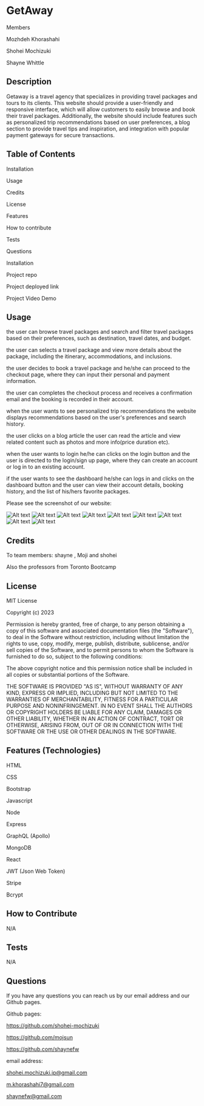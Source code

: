 # GetAway

Members

Mozhdeh Khorashahi

Shohei Mochizuki

Shayne Whittle

## Description

Getaway is a travel agency that specializes in providing travel packages and tours to its clients. This website should provide a user-friendly and responsive interface, which will allow customers to easily browse and book their travel packages. Additionally, the website should include features such as personalized trip recommendations based on user preferences, a blog section to provide travel tips and inspiration, and integration with popular payment gateways for secure transactions.

## Table of Contents

Installation

Usage

Credits

License

Features

How to contribute

Tests

Questions

Installation

Project repo

Project deployed link

Project Video Demo

## Usage

the user can browse travel packages
and search and filter travel packages based on their preferences, such as destination, travel dates, and budget.

the user can selects a travel package
and view more details about the package, including the itinerary, accommodations, and inclusions.

the user decides to book a travel package and he/she
can proceed to the checkout page, where they can input their personal and payment information.

the user can completes the checkout process and
receives a confirmation email and the booking is recorded in their account.

when the user wants to see personalized trip recommendations
the website displays recommendations based on the user's preferences and search history.

the user clicks on a blog article
the user can read the article and view related content such as photos and more info(price duration etc).

when the user wants to login he/he can clicks on the login button and
the user is directed to the login/sign up page, where they can create an account or log in to an existing account.

if the user wants to see the dashboard he/she can logs in and clicks on the dashboard button and the user can view their account details, booking history, and the list of his/hers favorite packages.

Please see the screenshot of our website:

![Alt text](client/public/images/screenshot1.jpg)
![Alt text](client/public/images/screenshot2.jpg)
![Alt text](client/public/images/screenshot3.jpg)
![Alt text](client/public/images/screenshot4.jpg)
![Alt text](client/public/images/screenshot5.jpg)
![Alt text](client/public/images/screenshot6.jpg)
![Alt text](client/public/images/screenshot7.jpg)
![Alt text](client/public/images/screenshot8.jpg)
![Alt text](client/public/images/screenshot9.jpg)

## Credits

To team members: shayne , Moji and shohei

Also the professors from Toronto Bootcamp

## License

MIT License

Copyright (c) 2023

Permission is hereby granted, free of charge, to any person obtaining a copy of this software and associated documentation files (the "Software"), to deal in the Software without restriction, including without limitation the rights to use, copy, modify, merge, publish, distribute, sublicense, and/or sell copies of the Software, and to permit persons to whom the Software is furnished to do so, subject to the following conditions:

The above copyright notice and this permission notice shall be included in all copies or substantial portions of the Software.

THE SOFTWARE IS PROVIDED "AS IS", WITHOUT WARRANTY OF ANY KIND, EXPRESS OR IMPLIED, INCLUDING BUT NOT LIMITED TO THE WARRANTIES OF MERCHANTABILITY, FITNESS FOR A PARTICULAR PURPOSE AND NONINFRINGEMENT. IN NO EVENT SHALL THE AUTHORS OR COPYRIGHT HOLDERS BE LIABLE FOR ANY CLAIM, DAMAGES OR OTHER LIABILITY, WHETHER IN AN ACTION OF CONTRACT, TORT OR OTHERWISE, ARISING FROM, OUT OF OR IN CONNECTION WITH THE SOFTWARE OR THE USE OR OTHER DEALINGS IN THE SOFTWARE.

## Features (Technologies)

HTML

CSS

Bootstrap

Javascript

Node

Express

GraphQL (Apollo)

MongoDB

React

JWT (Json Web Token)

Stripe

Bcrypt

## How to Contribute

N/A

## Tests

N/A

## Questions

If you have any questions you can reach us by our email address and our Github pages.

Github pages:

https://github.com/shohei-mochizuki

https://github.com/mojsun

https://github.com/shaynefw

email address:

shohei.mochizuki.jp@gmail.com

m.khorashahi7@gmail.com

shaynefw@gmail.com
